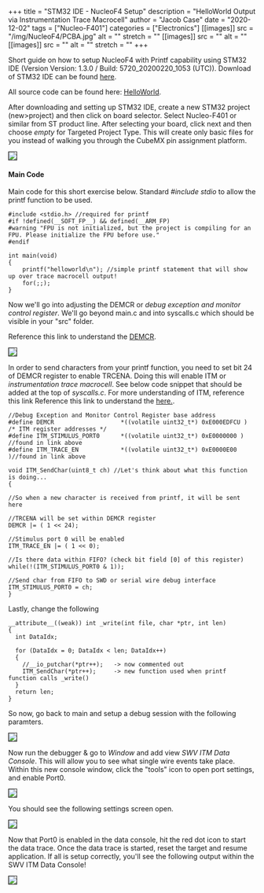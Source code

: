 +++
title = "STM32 IDE - NucleoF4 Setup"
description = "HelloWorld Output via Instrumentation Trace Macrocell"
author = "Jacob Case"
date = "2020-12-02"
tags = ["Nucleo-F401"]
categories = ["Electronics"]
[[images]]
  src = "/img/NucleoF4/PCBA.jpg"
  alt = ""
  stretch = ""
[[images]]
  src = ""
  alt = ""
[[images]]
  src = ""
  alt = ""
  stretch = ""
+++

Short guide on how to setup NucleoF4 with Printf capability using STM32 IDE (Version Version: 1.3.0 / Build: 5720_20200220_1053 (UTC)). Download of STM32 IDE can be found <a href= https://www.st.com/en/development-tools/stm32cubeide.html target="_blank"> here</a>.

All source code can be found here: <a href= https://github.com/bluemoth/Nucleo-STM32F401/tree/master/HelloWorld target="_blank"> HelloWorld</a>.

After downloading and setting up STM32 IDE, create a new STM32 project (new>project) and then click on board selector. Select Nucleo-F401 or similar from ST product line. After selecting your board, click next and then choose <i>empty</i> for Targeted Project Type. This will create only basic files for you instead of walking you through the CubeMX pin assignment platform.

<img style='border:1px solid' src="/img/NucleoF4/HelloWorld/Boardselect.JPG">

#### Main Code
Main code for this short exercise below. Standard <i>#include stdio</i> to allow the printf function to be used.


    #include <stdio.h> //required for printf
    #if !defined(__SOFT_FP__) && defined(__ARM_FP)
    #warning "FPU is not initialized, but the project is compiling for an FPU. Please initialize the FPU before use."
    #endif

    int main(void)
    {
        printf("helloworld\n"); //simple printf statement that will show up over trace macrocell output!
        for(;;);
    }

Now we'll go into adjusting the DEMCR or <i>debug exception and monitor control register</i>. We'll go beyond main.c and into syscalls.c which should be visible in your "src" folder.

Reference this link to understand the <a href="https://developer.arm.com/documentation/ddi0337/e/core-debug/core-debug-registers/debug-exception-and-monitor-control-register" target="_blank">DEMCR</a>. 

<img style='border:1px solid' src="/img/NucleoF4/HelloWorld/demcr.JPG">

In order to send characters from your printf function, you need to set bit 24 of DEMCR register to enable TRCENA. Doing this will enable ITM or <i>instrumentation trace macrocell</i>. See below code snippet that should be added at the top of <i>syscalls.c</i>. For more understanding of ITM, reference this link Reference this link to understand the <a href="https://developer.arm.com/documentation/ddi0337/e/system-debug/itm/summary-and-description-of-the-itm-registers" target="_blank">here.</a>.  

    //Debug Exception and Monitor Control Register base address
    #define DEMCR        			*((volatile uint32_t*) 0xE000EDFCU )
    /* ITM register addresses */
    #define ITM_STIMULUS_PORT0   	*((volatile uint32_t*) 0xE0000000 )  //found in link above
    #define ITM_TRACE_EN          	*((volatile uint32_t*) 0xE0000E00 )//found in link above

    void ITM_SendChar(uint8_t ch) //Let's think about what this function is doing... 
    {

    //So when a new character is received from printf, it will be sent here

    //TRCENA will be set within DEMCR register
    DEMCR |= ( 1 << 24);

    //Stimulus port 0 will be enabled
    ITM_TRACE_EN |= ( 1 << 0);

    //Is there data within FIFO? (check bit field [0] of this register)
    while(!(ITM_STIMULUS_PORT0 & 1));

    //Send char from FIFO to SWD or serial wire debug interface
    ITM_STIMULUS_PORT0 = ch;
    }


Lastly, change the following 

    
    __attribute__((weak)) int _write(int file, char *ptr, int len)
    {
      int DataIdx;

      for (DataIdx = 0; DataIdx < len; DataIdx++)
      {
        //__io_putchar(*ptr++);   -> now commented out 
        ITM_SendChar(*ptr++);     -> new function used when printf function calls _write()
      }
      return len;
    }

So now, go back to main and setup a debug session with the following paramters. 

<img style='border:1px solid' src="/img/NucleoF4/HelloWorld/debugger.JPG">

Now run the debugger & go to <i>Window</i> and add view <i>SWV ITM Data Console</i>. This will allow you to see what single wire events take place. Within this new console window, click the "tools" icon to open port settings, and enable Port0. 

<img style='border:1px solid' src="/img/NucleoF4/HelloWorld/tools.JPG">

You should see the following settings screen open.

<img style='border:1px solid' src="/img/NucleoF4/HelloWorld/Port0setting.jpg">

Now that Port0 is enabled in the data console, hit the red dot icon to start the data trace. Once the data trace is started, reset the target and resume application. If all is setup correctly, you'll see the following output within the SWV ITM Data Console!

<img style='border:1px solid' src="/img/NucleoF4/HelloWorld/HelloWorldOutput.JPG">

<br>


<!--more-->


